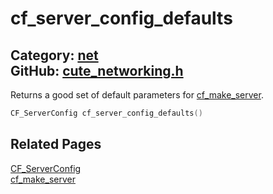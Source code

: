 [](../header.md ':include')

# cf_server_config_defaults

Category: [net](/api_reference?id=net)  
GitHub: [cute_networking.h](https://github.com/RandyGaul/cute_framework/blob/master/include/cute_networking.h)  
---

Returns a good set of default parameters for [cf_make_server](/net/cf_make_server.md).

```cpp
CF_ServerConfig cf_server_config_defaults()
```

## Related Pages

[CF_ServerConfig](/net/cf_serverconfig.md)  
[cf_make_server](/net/cf_make_server.md)  
